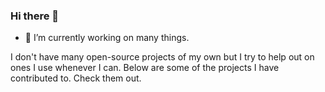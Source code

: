 ### Hi there 👋

- 🔭 I’m currently working on many things.

I don't have many open-source projects of my own but I try to help out on ones I use whenever I can. Below are some of the projects I have contributed to. Check them out.


